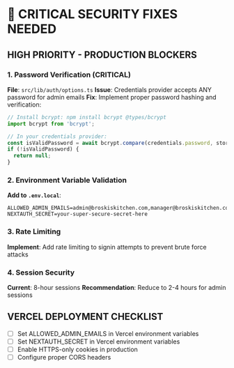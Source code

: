 # 🚨 CRITICAL SECURITY FIXES NEEDED

## HIGH PRIORITY - PRODUCTION BLOCKERS

### 1. Password Verification (CRITICAL)
**File**: `src/lib/auth/options.ts`
**Issue**: Credentials provider accepts ANY password for admin emails
**Fix**: Implement proper password hashing and verification:

```typescript
// Install bcrypt: npm install bcrypt @types/bcrypt
import bcrypt from 'bcrypt';

// In your credentials provider:
const isValidPassword = await bcrypt.compare(credentials.password, storedHashedPassword);
if (!isValidPassword) {
  return null;
}
```

### 2. Environment Variable Validation
**Add to `.env.local`**:
```
ALLOWED_ADMIN_EMAILS=admin@broskiskitchen.com,manager@broskiskitchen.com
NEXTAUTH_SECRET=your-super-secure-secret-here
```

### 3. Rate Limiting
**Implement**: Add rate limiting to signin attempts to prevent brute force attacks

### 4. Session Security
**Current**: 8-hour sessions
**Recommendation**: Reduce to 2-4 hours for admin sessions

## VERCEL DEPLOYMENT CHECKLIST
- [ ] Set ALLOWED_ADMIN_EMAILS in Vercel environment variables
- [ ] Set NEXTAUTH_SECRET in Vercel environment variables  
- [ ] Enable HTTPS-only cookies in production
- [ ] Configure proper CORS headers